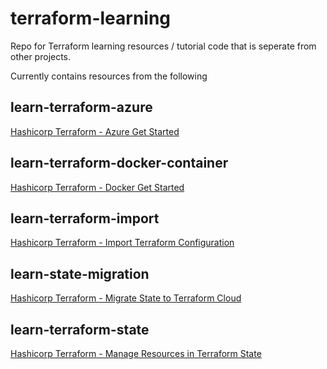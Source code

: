 # terraform-learning

Repo for Terraform learning resources / tutorial code that is seperate from other projects.

Currently contains resources from the following
## learn-terraform-azure
[Hashicorp Terraform - Azure Get Started](https://developer.hashicorp.com/terraform/tutorials/azure-get-started)

## learn-terraform-docker-container
[Hashicorp Terraform - Docker Get Started](https://developer.hashicorp.com/terraform/tutorials/docker-get-started)

## learn-terraform-import
[Hashicorp Terraform - Import Terraform Configuration](https://developer.hashicorp.com/terraform/tutorials/docker-get-started)

## learn-state-migration
[Hashicorp Terraform - Migrate State to Terraform Cloud](https://developer.hashicorp.com/terraform/tutorials/cloud/cloud-migrate)

## learn-terraform-state
[Hashicorp Terraform - Manage Resources in Terraform State](https://developer.hashicorp.com/terraform/tutorials/state/state-cli)
